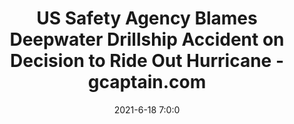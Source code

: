 ---
"title": "US Safety Agency Blames Deepwater Drillship Accident on Decision to Ride Out Hurricane - gcaptain.com"
"date": "2021-6-18 7:0:0"
"feed_name": "GOOGLENEWS"
"feed_website": "https://news.google.com/search?q=drilling%2Bincident&hl=en-US&gl=US&ceid=US:en"
"feed_rss": "https://news.google.com/rss/search?q=drilling%2Bincident&hl=en-US&gl=US&ceid=US:en"
"link": "https://gcaptain.com/u-s-safety-agency-blames-deepwater-drillship-accident-on-decision-to-ride-out-hurricane/"
"file": "_posts/2021-6-18-7-0-0_GOOGLENEWS_9c59be29eee4dacdb2c3e092f4d26843a6e42371.md"
"accident": "1"
"drilling": "1"
---
